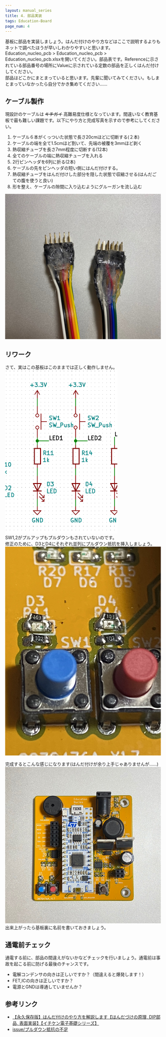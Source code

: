 ```yaml
---
layout: manual_series
title: 4. 部品実装
tags: Education-Board
page_num: 4
---
```


基板に部品を実装しましょう。はんだ付けのやり方などはここで説明するよりもネットで調べたほうが早いしわかりやすいと思います。  
Education_nucleo_pcb > Education_nucleo_pcb > Education_nucleo_pcb.xlsxを開いてください。部品表です。Referenceに示されている部品番号の場所にValueに示されている定数の部品を正しくはんだ付けしてください。  
部品はどこかにまとまっていると思います。先輩に聞いてみてください。もしまとまっていなかったら自分でかき集めてください……  

## ケーブル製作

現設計のケーブルは ~~キチガイ~~ 高難易度仕様となっています。間違いなく教育基板で最も難しい課題です。以下にやり方と完成写真を示すので参考にしてください。

1. ケーブル６本がくっついた状態で長さ20cmほどに切断する(２本)
2. ケーブルの端を全て1.5cmほど割いて、先端の被覆を3mmほど剥く
3. 熱収縮チューブを長さ7mm程度に切断する(12本)
4. 全てのケーブルの端に熱収縮チューブを入れる
5. 2行ピンヘッダを6列に折る(2本)
6. ケーブルの先をピンヘッダの短い側にはんだ付けする。
7. 熱収縮チューブをはんだ付けした部分を隠した状態で収縮させる(はんだごての腹を使うと良い)
8. 形を整え、ケーブルの隙間に入り込むようにグルーガンを流し込む

![cable](image/cable.jpg)

## リワーク

さて、実はこの基板はこのままでは正しく動作しません。  
![rework](image/rework.png)  
SW1,2がプルアップもプルダウンもされていないのです。  
修正のために、D3とD4にそれぞれ並列にプルダウン抵抗を挿入しましょう。
![done](image/rework_done.jpg)

完成するとこんな感じになります(はんだ付けが余り上手じゃありませんが……)  
![完成](image/kansei.jpg)  
出来上がったら基板裏に名前を書いておきましょう。

## 通電前チェック

通電する前に、部品の間違えがないかなどチェックを行いましょう。通電前は事故を起こる前に防げる最後のチャンスです。 　

* 電解コンデンサの向きは正しいですか？（間違えると爆発します！）  
* FET,ICの向きは正しいですか？
* 電源とGNDは導通していませんか？

## 参考リンク

* [【永久保存版】はんだ付けのやり方を解説します【はんだづけの原理, DIP部品, 表面実装】【イチケン電子基礎シリーズ】](https://youtu.be/dQ7AUjb1tkA)  
* [issue/プルダウン抵抗の不足](https://github.com/kiksworks/education-board/issues/2)
